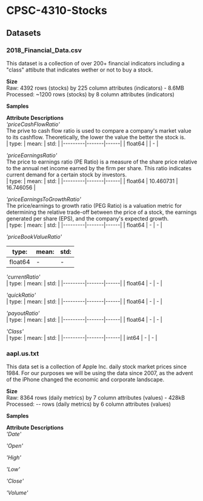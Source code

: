 # **CPSC-4310-Stocks** # 

## Datasets ##
### 2018_Financial_Data.csv ###
This dataset is a collection of over 200+ financial indicators including a "class" attibute that indicates wether or not to buy a stock.    

**Size**    
Raw: 4392 rows (stocks) by 225 column attributes (indicators) - 8.6MB     
Processed: ~1200 rows (stocks) by 8 column attributes (indicators)  

**Samples**

**Attribute Descriptions**    
_'priceCashFlowRatio'_   
The prive to cash flow ratio is used to compare a company's market value to its cashflow. Theoretically, the lower the value the better the stock is.    
| type:   | mean: | std: |
|---------|-------|------|
| float64 |      | -    |

_'priceEarningsRatio'_    
The price to earnings ratio (PE Ratio) is a measure of the share price relative to the annual net income earned by the firm per share. This ratio indicates current demand for a certain stock by investors.    
| type:   | mean: | std: |
|---------|-------|------|
| float64 | 10.460731 | 16.746056 |

_'priceEarningsToGrowthRatio'_   
The price/earnings to growth ratio (PEG Ratio) is a valuation metric for determining the relative trade-off between the price of a stock, the earnings generated per share (EPS), and the company's expected growth.    
| type:   | mean: | std: |
|---------|-------|------|
| float64 | -     | -    |

_'priceBookValueRatio'_  

| type:   | mean: | std: |
|---------|-------|------|
| float64 | -     | -    |

_'currentRatio'_    
| type:   | mean: | std: |
|---------|-------|------|
| float64 | -     | -    |

_'quickRatio'_    
| type:   | mean: | std: |
|---------|-------|------|
| float64 | -     | -    |

_'payoutRatio'_   
| type:   | mean: | std: |
|---------|-------|------|
| float64 | -     | -    |  

_'Class'_   
| type:   | mean: | std: |
|---------|-------|------|
| int64 | -     | -    |

### aapl.us.txt ###
This data set is a collection of Apple Inc. daily stock market prices since 1984. For our purposes we will be using the data since 2007, as the advent of the iPhone changed the economic and corporate landscape. 

**Size**      
Raw: 8364 rows (daily metrics) by 7 column attributes (values) - 428kB    
Processed: -- rows (daily metrics) by 6 column attributes (values)   

**Samples**

**Attribute Descriptions**    
_'Date'_        

_'Open'_        

_'High'_        

_'Low'_      

_'Close'_      

_'Volume'_        
